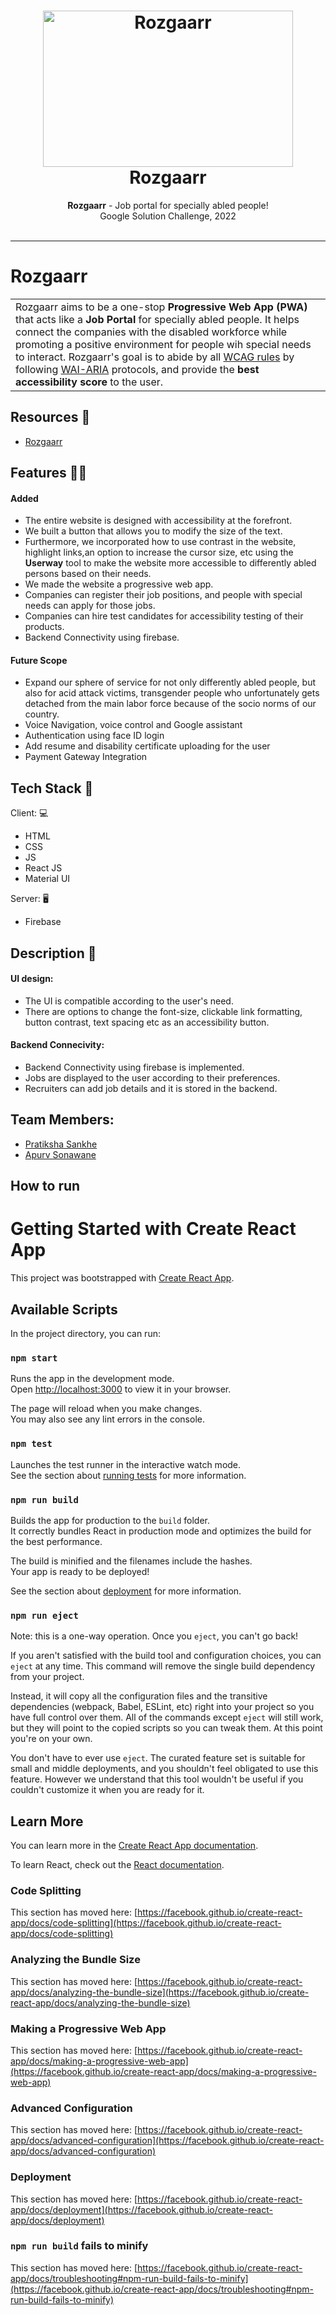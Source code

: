 <h1 align="center">
  <a href="https://github.com/psankhe28/Rozgaarr">
    <img src="https://lh3.googleusercontent.com/njNb85g7YYDY2l2tOXtW2RI879x_VP10RZmM8Zt3lRY_b7h5XNpSk8YMrQS6NmbVfKSN13x2zW-rf1eJut6JLQAv__2HIgsBYAQzyAdDb2ERzlDJy5mlNl0VVr-35itoRjJ1BIIGJA=w2400" alt="Rozgaarr" width="400" height="250">
  </a>
  <br>
  Rozgaarr
</h1>

<div align="center">
   <strong>Rozgaarr</strong> - Job portal for specially abled people! <br>
  Google Solution Challenge, 2022<br> <br>
</div>
<hr>

# Rozgaarr

<table>
  <tr>
    <td>
      Rozgaarr aims to be a one-stop <strong>Progressive Web App (PWA)</strong> that acts like a <strong>Job Portal</strong> for specially abled people. It helps connect the companies with the disabled workforce while promoting a positive environment for people wih special needs to interact. Rozgaarr's goal is to abide by all <a href="https://www.w3.org/WAI/standards-guidelines/wcag/">WCAG rules</a> by following <a href="https://www.w3.org/WAI/standards-guidelines/aria/">WAI-ARIA</a> protocols, and provide the <strong>best accessibility score</strong> to the user.
  </td>
 </tr>
</table>


## Resources 🔨

- [Rozgaarr](https://rozgaarr.vercel.app/)

## Features :man_technologist:

#### Added
- The entire website is designed with accessibility at the forefront.
- We built a button that allows you to modify the size of the text. 
- Furthermore, we incorporated how to use contrast in the website, highlight links,an option to increase the cursor size, etc using the <strong>Userway</strong>     tool to make the website more accessible to differently abled persons based on their needs. 
- We made the website a progressive web app.
- Companies can register their job positions, and people with special needs can apply for those jobs.
- Companies can hire test candidates for accessibility testing of their products.
- Backend Connectivity using firebase.

#### Future Scope
- Expand our sphere of service for not only differently abled people, but also for acid attack victims, transgender people who unfortunately gets detached from the   main labor force because of the socio norms of our country.
- Voice Navigation, voice control and Google assistant
- Authentication using face ID login
- Add resume and disability certificate uploading for the user
- Payment Gateway Integration

## Tech Stack :rocket:

Client: :computer:
- HTML
- CSS
- JS
- React JS
- Material UI

Server: :desktop_computer:
- Firebase

## Description 	:mag_right:
#### UI design:
- The UI is compatible according to the user's need.
- There are options to change the font-size, clickable link formatting, button contrast, text spacing etc as an accessibility button.

#### Backend Connecivity:
- Backend Connectivity using firebase is implemented.
- Jobs are displayed to the user according to their preferences. 
- Recruiters can add job details and it is stored in the backend.

## Team Members:
- [Pratiksha Sankhe](https://github.com/psankhe28)
- [Apurv Sonawane](https://github.com/Apurv428)

## How to run

# Getting Started with Create React App

This project was bootstrapped with [Create React App](https://github.com/facebook/create-react-app).

## Available Scripts

In the project directory, you can run:

### `npm start`

Runs the app in the development mode.\
Open [http://localhost:3000](http://localhost:3000) to view it in your browser.

The page will reload when you make changes.\
You may also see any lint errors in the console.

### `npm test`

Launches the test runner in the interactive watch mode.\
See the section about [running tests](https://facebook.github.io/create-react-app/docs/running-tests) for more information.

### `npm run build`

Builds the app for production to the `build` folder.\
It correctly bundles React in production mode and optimizes the build for the best performance.

The build is minified and the filenames include the hashes.\
Your app is ready to be deployed!

See the section about [deployment](https://facebook.github.io/create-react-app/docs/deployment) for more information.

### `npm run eject`

Note: this is a one-way operation. Once you `eject`, you can't go back!

If you aren't satisfied with the build tool and configuration choices, you can `eject` at any time. This command will remove the single build dependency from your project.

Instead, it will copy all the configuration files and the transitive dependencies (webpack, Babel, ESLint, etc) right into your project so you have full control over them. All of the commands except `eject` will still work, but they will point to the copied scripts so you can tweak them. At this point you're on your own.

You don't have to ever use `eject`. The curated feature set is suitable for small and middle deployments, and you shouldn't feel obligated to use this feature. However we understand that this tool wouldn't be useful if you couldn't customize it when you are ready for it.

## Learn More

You can learn more in the [Create React App documentation](https://facebook.github.io/create-react-app/docs/getting-started).

To learn React, check out the [React documentation](https://reactjs.org/).

### Code Splitting

This section has moved here: [https://facebook.github.io/create-react-app/docs/code-splitting](https://facebook.github.io/create-react-app/docs/code-splitting)

### Analyzing the Bundle Size

This section has moved here: [https://facebook.github.io/create-react-app/docs/analyzing-the-bundle-size](https://facebook.github.io/create-react-app/docs/analyzing-the-bundle-size)

### Making a Progressive Web App

This section has moved here: [https://facebook.github.io/create-react-app/docs/making-a-progressive-web-app](https://facebook.github.io/create-react-app/docs/making-a-progressive-web-app)

### Advanced Configuration

This section has moved here: [https://facebook.github.io/create-react-app/docs/advanced-configuration](https://facebook.github.io/create-react-app/docs/advanced-configuration)

### Deployment

This section has moved here: [https://facebook.github.io/create-react-app/docs/deployment](https://facebook.github.io/create-react-app/docs/deployment)

### `npm run build` fails to minify

This section has moved here: [https://facebook.github.io/create-react-app/docs/troubleshooting#npm-run-build-fails-to-minify](https://facebook.github.io/create-react-app/docs/troubleshooting#npm-run-build-fails-to-minify)

